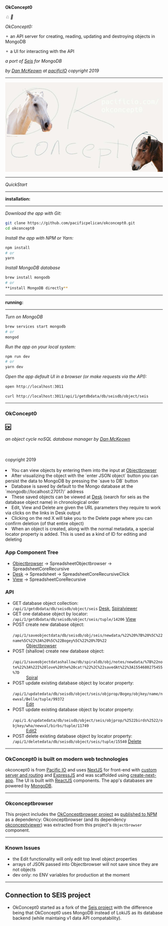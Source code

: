 **OkConcept0**

*♘* *🐴*

*OkConcept0:*

⚬ an API server for creating, reading, updating and destroying objects in MongoDB

⚬ a UI for interacting with the API

*a port of [Seis](https://bitbucket.org/pacificpelican/seis/src) for MongoDB*

*by [Dan McKeown](http://danmckeown.info) at [pacificIO](https://pacificio.com) copyright 2019*

---

![okcconcept0 logo with two horses](./okconcept0logo.jpg)

---

*QuickStart*

___

**installation:**
___

*Download the app with Git:*
```bash
git clone https://github.com/pacificpelican/okconcept0.git
cd okconcept0
```

*Install the app with NPM or Yarn:*

```bash
npm install
# or
yarn
```

*Install MongoDB database*

```bash
brew install mongodb
# or
**install MongoDB directly**
```

___

**running:**
___

*Turn on MongoDB*

```bash
brew services start mongodb
# or
mongod
```

*Run the app on your local system:*

```bash
npm run dev
# or
yarn dev
```

*Open the app default UI in a browser (or make requests via the API):*

`open http://localhost:3011`

`curl http://localhost:3011/api/1/getdbdata/db/seisdb/object/seis`
___

<section id="propsInfo">
  <h3>OkConcept0</h3>
  <h3><a href="http://okconcept0.pacificio.com">🆗</a></h3>
  <h6>
    an object cycle noSQL database manager by 
    <a href="http://danmckeown.info">Dan McKeown</a>
  </h6>
  <br />
  <span id="copright">copyright 2019</span>
  <br />
  <br />
  <li>
    You can view objects by entering them into the input at 
    <a href="/Objectbrowser">Objectbrowser</a>
  </li>
  <li>
    After visualizing the object with the `enter JSON object` button you
    can persist the data to MongoDB by pressing the `save to DB` button
  </li>
  <li>
    Database is saved by default to the Mongo database at the  
    `mongodb://localhost:27017/` address
  </li>
  <li>
    These saved objects can be viewed at <a href="/Desk">Desk</a> 
    (search for seis as the database object name) in chronological
    order
  </li>
  <li>
    Edit, View and Delete are given the URL parameters they require to
    work via clicks on the links in Desk output
  </li>
  <li>
    Clicking on the red X will take you to the Delete page where you
    can confirm deletion (of that entire object)
  </li>
  <li>
    When an object is created, along with the normal metadata, a
    special locator property is added. This is used as a kind of ID
    for editing and deleting
  </li>
</section>

<article id="appTree">
  <h3>App Component Tree</h3>
  <ul>
    <li>
      <a href="./Objectbrowser">Objectbrowser</a> →
      SpreadsheetObjectbrowser → SpreadsheetCoreRecursive
    </li>
    <li>
      <a href="./Desk">Desk</a> → Spreadsheet →
      SpreadsheetCoreRecursiveClick
    </li>
    <li>
      <a href="./View">View</a> → SpreadsheetCoreRecursive
    </li>
  </ul>
  <h3>API</h3>
  <ul id="routes">
    <li>
      GET database object collection: 
      <code>/api/1/getdbdata/db/seisdb/object/seis</code>
      <span className="info">
        <a href="/pages/Desk.js">Desk</a>, <a href="/Spiral.js">Spiralviewer</a>
      </span>
    </li>
    <li>
      GET one database object by locator: 
      <code>/api/1/getdbdata/db/seisdb/object/seis/tuple/14206</code>
      <span className="info">
        <a href="/pages/View.js">View</a>
      </span>
    </li>
    <li>
      POST create new database object: 
      <code>
        /api/1/saveobjectdata/db/seisdb/obj/seis/newdata/%22%20%7B%20%5C%22name%5C%22%3A%20%5C%22Bogey%5C%22%20%7D%22
      </code>
      <span className="info">
        <a href="/pages/Objectbrowser.js">Objectbrowser</a>
      </span>
    </li>
    <li>
      POST (shallow) create new database object: 
      <code>
        /api/1/saveobjectdatashallow/db/spiraldb/obj/notes/newdata/%7B%22note%22%3A%22I%20love%20the%20cat!%22%2C%22savedAt%22%3A1554680275455%7D
      </code>
      <span className="info">
        <a href="/pages/Spiral.js">Spiral</a>
      </span>
    </li>
    <li>
      POST update existing database object by locator property: 
      <code>
        /api/1/updatedata/db/seisdb/object/seis/objprop/Bogey/objkey/name/newval/Belle/tuple/99372
      </code>
      <span className="info">
        <a href="/pages/Edit.js">Edit</a>
      </span>
    </li>
    <li>
      <span>POST update existing database object by locator property:</span>
      <code>
        /api/1.6/updatedata/db/seisdb/object/seis/objprop/%2522birds%2522/objkey/wha/newval/birbs/tuple/11749
      </code>
      <span className="info">
        <a href="/pages/Edit2.js">Edit2</a>
      </span>
    </li>
    <li>
      POST delete existing database object by locator property: 
      <code>/api/1/deletedata/db/seisdb/object/seis/tuple/15540</code>
      <span className="info">
        <a href="/pages/Delete.js">Delete</a>
      </span>
    </li>
  </ul>
</article>

---

### OkConcept0 is built on modern web technologies

okconcept0 is from [Pacific IO](https://pacificio.com) and uses [NextJS](https://nextjs.org/) for front-end with [custom server and routing](https://github.com/zeit/next.js#custom-server-and-routing) and [ExpressJS](https://expressjs.com/) and was scaffolded using [create-next-app](https://open.segment.com/create-next-app/).  The UI is built with [ReactJS](https://reactjs.org/) components.  The app's databases are powered by [MongoDB](https://mongodb.com).

---

### Okconceptbrowser

This project includes the [OkConceptbrowser project](https://github.com/pacificpelican/okconceptbrowser) as [published to NPM](https://www.npmjs.com/package/okconceptbrowser) as a dependency: Okconceptbrowser (and its dependency [okconceptviewer](https://github.com/pacificpelican/okviewer)) was extracted from this project's `Objectbrowser` component.

---

### Known Issues

- the Edit functionality will only edit top level object properties
- arrays of JSON passed into Objectbrowser will not save since they are not objects
- dev only: no ENV variables for production at the moment

---

## Connection to SEIS project

- OkConcept0 started as a fork of the [Seis project](https://seis.pacificio.com) with the difference being that OkConcept0 uses MongoDB instead of LokiJS as its database backend (while maintaing v1 data API compatability).
